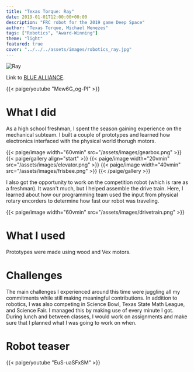 ```yaml
---
title: "Texas Torque: Ray"
date: 2019-01-01T12:00:00+00:00
description: "FRC robot for the 2019 game Deep Space"
author: "Texas Torque, Michael Menezes"
tags: ["Robotics", "Award-Winning"]
theme: "light"
featured: true
cover: "../../../assets/images/robotics_ray.jpg"
---
```

![Ray](/assets/images/robotics_ray.jpg)

Link to [BLUE ALLIANCE](https://www.thebluealliance.com/team/1477/2019).

<!-- Descriptive paragraph of project -->
{{< paige/youtube "Mew6G_og-PI" >}}

# What I did

As a high school freshman, I spent the season gaining experience on the mechanical subteam. I built a couple of prototypes and learned how electronics interfaced with the physical world thorugh motors.

{{< paige/image width="60vmin" src="/assets/images/gearbox.png" >}}
{{< paige/gallery align="start" >}}
{{< paige/image width="20vmin" src="/assets/images/elevator.png" >}}
{{< paige/image width="40vmin" src="/assets/images/frisbee.png" >}}
{{< /paige/gallery >}}

I also got the opportunity to work on the competition robot (which is rare as a freshman). It wasn't much, but I helped assemble the drive train. Here, I learned about how our programming team used the input from physical rotary encorders to determine how fast our robot was traveling.

{{< paige/image width="60vmin" src="/assets/images/drivetrain.png" >}}

# What I used

Prototypes were made using wood and Vex motors.

# Challenges

The main challenges I experienced around this time were juggling all my commitments while still making meaningful contributions. In addition to robotics, I was also competing in Science Bowl, Texas State Math League, and Science Fair. I managed this by making use of every minute I got. During lunch and between classes, I would work on assignments and make sure that I planned what I was going to work on when.

# Robot teaser

{{< paige/youtube "EuS-uaSFxSM" >}}